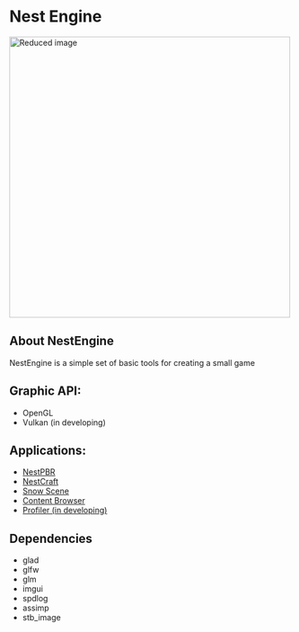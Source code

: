 # Nest Engine

[//]: # (![Alt text]&#40;Logo.png "Logo"&#41;)
<img src="Logo.png" width="500" alt="Reduced image">

## About NestEngine
NestEngine is a simple set of basic tools for creating a small game

## Graphic API:
* OpenGL
* Vulkan (in developing)

## Applications:
* [NestPBR](Examples/NestPBR/README.md)
* [NestCraft](Examples/NestCraft/README.md)
* [Snow Scene](Examples/SnowScene/README.md)
* [Content Browser](Examples/ContentBrowser/README.md)
* [Profiler (in developing)](Examples/Profiler/README.md)


## Dependencies
- glad
- glfw
- glm
- imgui
- spdlog
- assimp
- stb_image